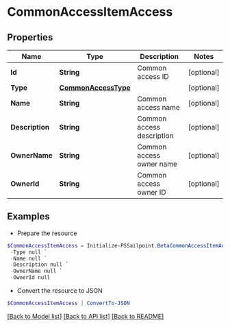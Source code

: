 # CommonAccessItemAccess
## Properties

Name | Type | Description | Notes
------------ | ------------- | ------------- | -------------
**Id** | **String** | Common access ID | [optional] 
**Type** | [**CommonAccessType**](CommonAccessType.md) |  | [optional] 
**Name** | **String** | Common access name | [optional] 
**Description** | **String** | Common access description | [optional] 
**OwnerName** | **String** | Common access owner name | [optional] 
**OwnerId** | **String** | Common access owner ID | [optional] 

## Examples

- Prepare the resource
```powershell
$CommonAccessItemAccess = Initialize-PSSailpoint.BetaCommonAccessItemAccess  -Id null `
 -Type null `
 -Name null `
 -Description null `
 -OwnerName null `
 -OwnerId null
```

- Convert the resource to JSON
```powershell
$CommonAccessItemAccess | ConvertTo-JSON
```

[[Back to Model list]](../README.md#documentation-for-models) [[Back to API list]](../README.md#documentation-for-api-endpoints) [[Back to README]](../README.md)

